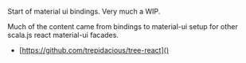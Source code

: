 Start of material ui bindings. Very much a WIP.

Much of the content came from bindings to material-ui setup for other scala.js
react material-ui facades.

* [https://github.com/trepidacious/tree-react]()
